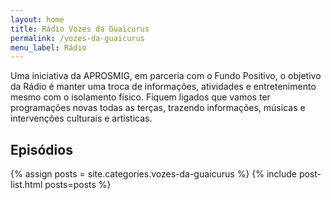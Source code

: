 ```yaml
---
layout: home
title: Rádio Vozes da Guaicurus
permalink: /vozes-da-guaicurus
menu_label: Rádio
---
```


Uma iniciativa da APROSMIG, em parceria com o Fundo Positivo, o objetivo da Rádio é manter uma troca de informações, atividades e entretenimento mesmo com o isolamento físico. Fiquem ligados que vamos ter programações novas todas as terças, trazendo informações, músicas e intervenções culturais e artísticas.

<h2 class="post-list-heading">Episódios</h2>

{% assign posts = site.categories.vozes-da-guaicurus %}
{% include post-list.html posts=posts %}
